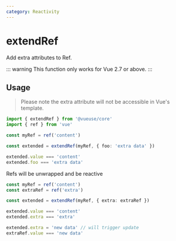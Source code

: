 ```yaml
---
category: Reactivity
---
```


# extendRef

Add extra attributes to Ref.

::: warning
This function only works for Vue 2.7 or above.
:::

## Usage

> Please note the extra attribute will not be accessible in Vue's template.

```ts
import { extendRef } from '@vueuse/core'
import { ref } from 'vue'

const myRef = ref('content')

const extended = extendRef(myRef, { foo: 'extra data' })

extended.value === 'content'
extended.foo === 'extra data'
```

Refs will be unwrapped and be reactive

```ts
const myRef = ref('content')
const extraRef = ref('extra')

const extended = extendRef(myRef, { extra: extraRef })

extended.value === 'content'
extended.extra === 'extra'

extended.extra = 'new data' // will trigger update
extraRef.value === 'new data'
```
